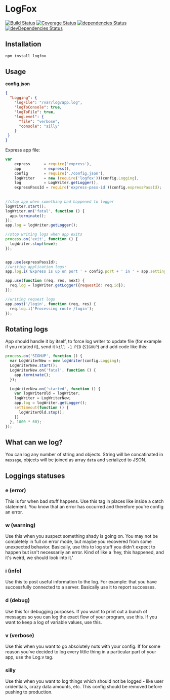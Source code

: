 # LogFox

[![Build Status](https://travis-ci.org/jehy/logfox.svg?branch=master)](https://travis-ci.org/jehy/logfox)
[![Coverage Status](https://coveralls.io/repos/github/jehy/logfox/badge.svg?branch=master)](https://coveralls.io/github/jehy/logfox?branch=master)
[![dependencies Status](https://david-dm.org/jehy/logfox/status.svg)](https://david-dm.org/jehy/logfox)
[![devDependencies Status](https://david-dm.org/jehy/logfox/dev-status.svg)](https://david-dm.org/jehy/logfox?type=dev)

## Installation
```bash
npm install logfox
```

## Usage
**config.json**
```json
{
  "Logging": {
    "logFile": "/var/log/app.log",
    "logToConsole": true,
    "logToFile": true,
    "logLevel": {
      "file": "verbose",
      "console": "silly"
    }
 }
}
```

Express app file:
```javascript
var 
    express      = require('express'),
    app          = express(),
    config       = require('./config.json'),
    logWriter    = new (require('logfox'))(config.Logging),
    log          = LogWriter.getLogger(),
    expressPassId = require('express-pass-id')(config.expressPassId);
    
    
//stop app when something bad happened to logger
logWriter.start();
logWriter.on('fatal', function () {
  app.terminate();
});
app.log = logWriter.getLogger();

//stop writing logs when app exits
process.on('exit', function () {
  logWriter.stop(true);
});


app.use(expressPassId);
//writing application logs:
app.log.i('Express is up on port ' + config.port + ' in ' + app.settings.env + ' mode');

app.use(function (req, res, next) {  
  req.log = logWriter.getLogger({requestId: req.id});
});

//writing request logs
app.post('/login', function (req, res) {
  req.log.i('Processing route /login');
});
```
## Rotating logs
App should handle it by itself, to force log writer to update file (for example if you rotated it),
 send it `kill -1 PID` (`SIGHUP`) and add code like this:
 
```javascript
process.on('SIGHUP', function () {
  var LogWriterNew = new logWriter(config.Logging);
  LogWriterNew.start();
  LogWriterNew.on('fatal', function () {
    app.terminate();
  });

  LogWriterNew.on('started', function () {
    var logWriterOld = logWriter;
    logWriter = LogWriterNew;
    app.log = logWriter.getLogger();
    setTimeout(function () {
      logWriterOld.stop();
    })
  }, 1000 * 60);
});
```
## What can we log?
You can log any number of string and objects. String will be concatinated in `message`,
objects will be joined as array `data` and serialized to JSON.

## Loggings statuses

### e (error)
This is for when bad stuff happens. Use this tag in places like inside a catch statement.
You know that an error has occurred and therefore you're config an error.

### w (warning)
Use this when you suspect something shady is going on. You may not be completely in full on error mode,
but maybe you recovered from some unexpected behavior. Basically, use this to log stuff you didn't expect
to happen but isn't necessarily an error. Kind of like a 'hey, this happened, and it's weird, we should look into it.'

### i (info)
Use this to post useful information to the log. For example: that you have successfully connected to a server.
Basically use it to report successes.

### d (debug)
Use this for debugging purposes. If you want to print out a bunch of messages so you can log the exact flow of
your program, use this. If you want to keep a log of variable values, use this.

### v (verbose)
Use this when you want to go absolutely nuts with your config.
If for some reason you've decided to log every little thing in a particular part of your app, use the Log.v tag.

### silly
Use this when you want to log things which should not be logged - like user cridentials, crazy data amounts, etc.
This config should be removed before pushing to production.
